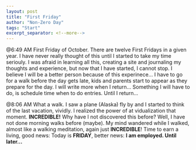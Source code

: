```yaml
---
layout: post
title: "First Friday"
author: "Non-Zero Day"
tags: "Start"
excerpt_separator: <!--more-->
---
```

@6:49 AM
First Friday of October. There are twelve First Fridays in a given year. I have never really thought of this until I started to take my time seriouly. I was afraid in learning all this, creating a site and journaling my thoughts and experience, but now that I have started, I cannot stop. I believe I will be a better person because of this experinece... I have to go for a walk before the day gets late, kids and parents start to appear as they prepare for the day.  I will write more when I return... Something I will have to do, is schedule time when to do entries. Until I return...

@8:06 AM
What a walk. I saw a plane (Alaska) fly by and I started to think of the last vacation, vividly. I realized the power of at vidualization that moment. <strong>INCREDIBLE!</strong> Why have I not discovered this before? Well, I have not done morning walks before (maybe). My mind wandered while I walked, almost like a walking meditation, again just <strong>INCREDIBLE</strong>! Time to earn a living, good news: Today is <strong>FRIDAY</strong>, better news: <strong>I am employed</stong>. Until later...
